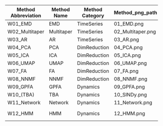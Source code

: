 
| Method Abbreviation | Method Name | Method Category | Method_png_path   | Method_link                                                                                                       | Extra                                                                                    |
| ------------------- | ----------- | --------------- | ----------------- | ----------------------------------------------------------------------------------------------------------------- | ---------------------------------------------------------------------------------------- |
| W01_EMD             | EMD         | TimeSeries      | 01_EMD.png        | https://emd.readthedocs.io/en/stable/                                                                             |                                                                                          |
| W02_Multitaper      | Multitaper  | TimeSeries      | 02_Multitaper.png | https://github.com/preraulab/multitaper_toolbox                                                                   |                                                                                          |
| W03_AR              | AR          | TimeSeries      | 03_AR.png         | https://www.statsmodels.org/stable/generated/statsmodels.tsa.arima.model.ARIMA.html                               | https://compneuro.neuromatch.io/tutorials/W2D2_LinearSystems/student/W2D2_Tutorial4.html |
| W04_PCA             | PCA         | DimReduction    | 04_PCA.png        | https://scikit-learn.org/stable/modules/generated/sklearn.decomposition.PCA.html                                  |                                                                                          |
| W05_ICA             | ICA         | DimReduction    | 05_ICA.png        | https://scikit-learn.org/stable/modules/generated/sklearn.decomposition.FastICA.html                              |                                                                                          |
| W06_UMAP            | UMAP        | DimReduction    | 06_UMAP.png       | https://umap-learn.readthedocs.io/en/latest/                                                                      |                                                                                          |
| W07_FA              | FA          | DimReduction    | 07_FA.png         | https://scikit-learn.org/stable/modules/generated/sklearn.decomposition.FactorAnalysis.html                       |                                                                                          |
| W08_NNMF            | NNMF        | DimReduction    | 08_NNMF.png       | https://scikit-learn.org/stable/modules/generated/sklearn.decomposition.NMF.html                                  |                                                                                          |
| W09_GPFA            | GPFA        | Dynamics        | 09_GPFA.png       | https://elephant.readthedocs.io/en/latest/tutorials/gpfa.html                                                     |                                                                                          |
| W10_(TBA)           | TBA         | Dynamics        | 10_SINDy.png      |                                                                                                                   |                                                                                          |
| W11_Network         | Network     | Dynamics        | 11_Network.png    | https://networkx.org/                                                                                             |                                                                                          |
| W12_HMM             | HMM         | Dynamics        | 12_HMM.png        | https://compneuro.neuromatch.io/tutorials/W3D2_HiddenDynamics/student/W3D2_Tutorial2.html?highlight=hidden+markov |                                                                                          |

